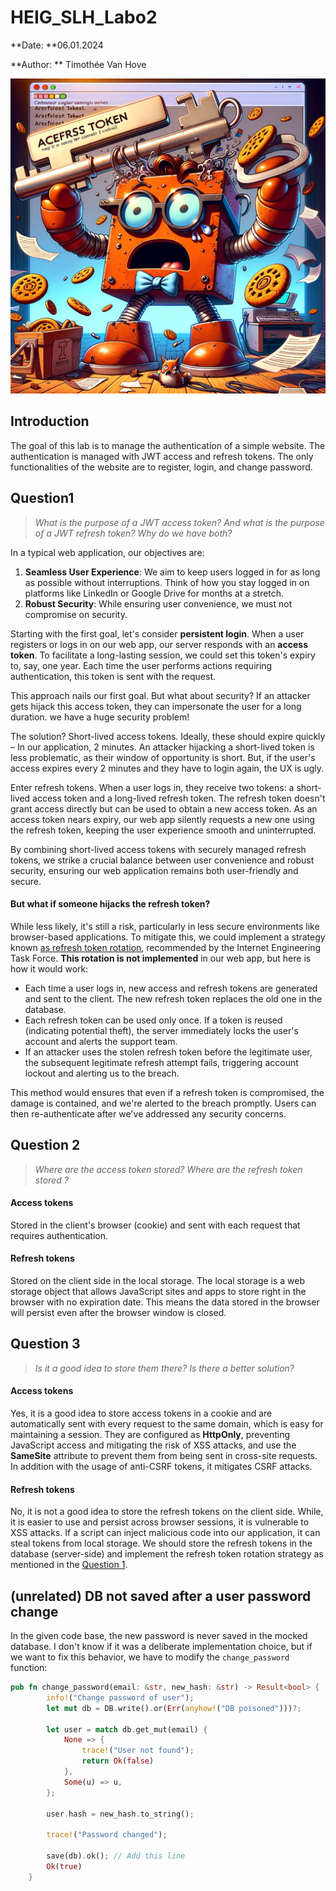 # HEIG_SLH_Labo2

**Date: **06.01.2024

**Author: ** Timothée Van Hove

![](figures/title.png)



## Introduction

The goal of this lab is to manage the authentication of a simple website. The authentication is managed with JWT access and refresh tokens. The only functionalities of the website are to register, login, and change password.



## Question1

> *What is the purpose of a JWT access token? And what is the purpose of a JWT refresh token? Why do we have both?*



In a typical web application, our objectives are:

1. **Seamless User Experience**: We aim to keep users logged in for as long as possible without interruptions. Think of how you stay logged in on platforms like LinkedIn or Google Drive for months at a stretch.
2. **Robust Security**: While ensuring user convenience, we must not compromise on security.

Starting with the first goal, let's consider **persistent login**. When a user registers or logs in on our web app, our server responds with an **access token**. To facilitate a long-lasting session, we could set this token's expiry to, say, one year. Each time the user performs actions requiring authentication, this token is sent with the request.

This approach nails our first goal. But what about security? If an attacker gets hijack this access token, they can impersonate the user for a long duration. we have a huge security problem! 

The solution? Short-lived access tokens. Ideally, these should expire quickly – In our application, 2 minutes. An attacker hijacking a short-lived token is less problematic, as their window of opportunity is short. But, if the user's access expires every 2 minutes and they have to login again, the UX is ugly.

Enter refresh tokens. When a user logs in, they receive two tokens: a short-lived access token and a long-lived refresh token. The refresh token doesn't grant access directly but can be used to obtain a new access token. As an access token nears expiry, our web app silently requests a new one using the refresh token, keeping the user experience smooth and uninterrupted.

By combining short-lived access tokens with securely managed refresh tokens, we strike a crucial balance between user convenience and robust security, ensuring our web application remains both user-friendly and secure.

#### But what if someone hijacks the refresh token?

While less likely, it's still a risk, particularly in less secure environments like browser-based applications. To mitigate this, we could implement a strategy known [as refresh token rotation](https://datatracker.ietf.org/doc/html/draft-ietf-oauth-browser-based-apps-05#section-8), recommended by the Internet Engineering Task Force. **This rotation is not implemented** in our web app, but here is how it would work:

- Each time a user logs in, new access and refresh tokens are generated and sent to the client. The new refresh token replaces the old one in the database.
- Each refresh token can be used only once. If a token is reused (indicating potential theft), the server immediately locks the user's account and alerts the support team.
- If an attacker uses the stolen refresh token before the legitimate user, the subsequent legitimate refresh attempt fails, triggering account lockout and alerting us to the breach.

This method would ensures that even if a refresh token is compromised, the damage is contained, and we're alerted to the breach promptly. Users can then re-authenticate after we've addressed any security concerns.



## Question 2

> *Where are the access token stored? Where are the refresh token stored ?*

#### Access tokens

Stored in the client's browser (cookie) and sent with each request that requires authentication.

#### Refresh tokens

Stored on the client side in the local storage. The local storage is a web storage object that allows JavaScript sites and apps to store right in the browser with no expiration date. This means the data stored in the browser will persist even after the browser window is closed.



## Question 3

> *Is it a good idea to store them there? Is there a better solution?*

#### Access tokens

Yes, it is a good idea to store access tokens in a cookie and are automatically sent with every request to the same domain,  which is easy for maintaining a session. They are configured as **HttpOnly**, preventing JavaScript access and mitigating the risk of XSS attacks, and use the **SameSite** attribute to prevent them from being sent in cross-site requests. In addition with the usage of anti-CSRF tokens, it mitigates CSRF attacks.

#### Refresh tokens

No, it is not a good idea to store the refresh tokens on the client side. While, it is easier to use and persist across browser sessions, it is vulnerable to XSS attacks. If a script can inject malicious code into our application, it can steal tokens from local storage. We should store the refresh tokens in the database (server-side) and implement the refresh token rotation strategy as mentioned in the [Question 1](####But-what-if-someone-hijacks-the-refresh-token?).



## (unrelated) DB not saved after a user password change

In the given code base, the new password is never saved in the mocked database. I don't know if it was a deliberate implementation choice, but if we want to fix this behavior, we have to modify the `change_password` function:

````rust
pub fn change_password(email: &str, new_hash: &str) -> Result<bool> {
        info!("Change password of user");
        let mut db = DB.write().or(Err(anyhow!("DB poisoned")))?;

        let user = match db.get_mut(email) {
            None => {
                trace!("User not found");
                return Ok(false)
            },
            Some(u) => u,
        };

        user.hash = new_hash.to_string();

        trace!("Password changed");

        save(db).ok(); // Add this line
        Ok(true)
    }
````

